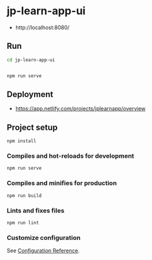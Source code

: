 # jp-learn-app-ui

- http://localhost:8080/

## Run

```bash
cd jp-learn-app-ui


npm run serve
```

## Deployment 

- https://app.netlify.com/projects/jplearnapp/overview



## Project setup
```
npm install
```

### Compiles and hot-reloads for development
```
npm run serve
```

### Compiles and minifies for production
```
npm run build
```

### Lints and fixes files
```
npm run lint
```

### Customize configuration
See [Configuration Reference](https://cli.vuejs.org/config/).
